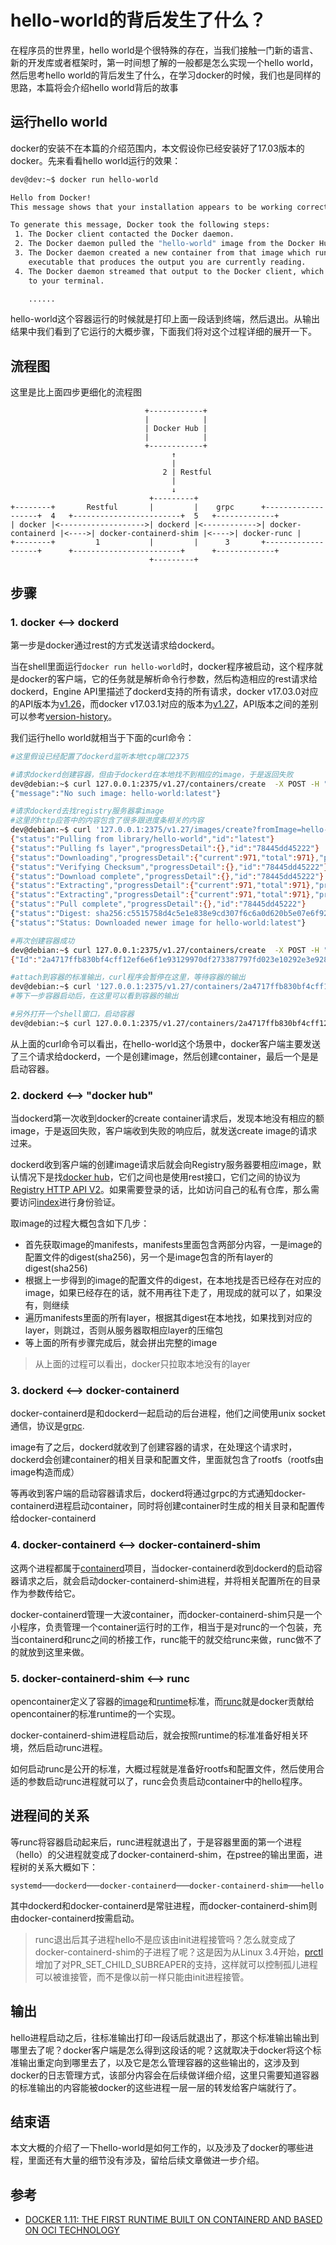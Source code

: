 # hello-world的背后发生了什么？

在程序员的世界里，hello world是个很特殊的存在，当我们接触一门新的语言、新的开发库或者框架时，第一时间想了解的一般都是怎么实现一个hello world，然后思考hello world的背后发生了什么，在学习docker的时候，我们也是同样的思路，本篇将会介绍hello world背后的故事

## 运行hello world

docker的安装不在本篇的介绍范围内，本文假设你已经安装好了17.03版本的docker。先来看看hello world运行的效果：

```bash
dev@dev:~$ docker run hello-world

Hello from Docker!
This message shows that your installation appears to be working correctly.

To generate this message, Docker took the following steps:
 1. The Docker client contacted the Docker daemon.
 2. The Docker daemon pulled the "hello-world" image from the Docker Hub.
 3. The Docker daemon created a new container from that image which runs the
    executable that produces the output you are currently reading.
 4. The Docker daemon streamed that output to the Docker client, which sent it
    to your terminal.

    ......
```

hello-world这个容器运行的时候就是打印上面一段话到终端，然后退出。从输出结果中我们看到了它运行的大概步骤，下面我们将对这个过程详细的展开一下。

## 流程图
这里是比上面四步更细化的流程图
```
                              +------------+
                              |            |
                              | Docker Hub |
                              |            |
                              +------------+
                                    ↑
                                    |
                                  2 | Restful
                                    |
                                    ↓
                               +---------+
+--------+       Restful       |         |    grpc      +-------------------+  4   +------------------------+  5   +-------------+
| docker |<------------------->| dockerd |<------------>| docker-containerd |<---->| docker-containerd-shim |<---->| docker-runc |
+--------+         1           |         |      3       +-------------------+      +------------------------+      +-------------+
                               +---------+
```

## 步骤
### 1. docker <--> dockerd
第一步是docker通过rest的方式发送请求给dockerd。

当在shell里面运行```docker run hello-world```时，docker程序被启动，这个程序就是docker的客户端，它的任务就是解析命令行参数，然后构造相应的rest请求给dockerd，Engine API里描述了dockerd支持的所有请求，docker v17.03.0对应的API版本为[v1.26](https://docs.docker.com/engine/api/v1.26/)，而docker v17.03.1对应的版本为[v1.27](https://docs.docker.com/engine/api/v1.27/)，API版本之间的差别可以参考[version-history](https://docs.docker.com/engine/api/version-history/)。

我们运行hello world就相当于下面的curl命令：
```bash
#这里假设已经配置了dockerd监听本地tcp端口2375

#请求dockerd创建容器，但由于dockerd在本地找不到相应的image，于是返回失败
dev@debian:~$ curl 127.0.0.1:2375/v1.27/containers/create  -X POST -H "Content-Type: application/json" -d '{"Image": "hello-world"}'
{"message":"No such image: hello-world:latest"}

#请求dockerd去找registry服务器拿image
#这里的http应答中的内容包含了很多跟进度条相关的内容
dev@debian:~$ curl '127.0.0.1:2375/v1.27/images/create?fromImage=hello-world&tag=latest' -X POST
{"status":"Pulling from library/hello-world","id":"latest"}
{"status":"Pulling fs layer","progressDetail":{},"id":"78445dd45222"}
{"status":"Downloading","progressDetail":{"current":971,"total":971},"progress":"[==================================================\u003e]    971 B/971 B","id":"78445dd45222"}
{"status":"Verifying Checksum","progressDetail":{},"id":"78445dd45222"}
{"status":"Download complete","progressDetail":{},"id":"78445dd45222"}
{"status":"Extracting","progressDetail":{"current":971,"total":971},"progress":"[==================================================\u003e]    971 B/971 B","id":"78445dd45222"}
{"status":"Extracting","progressDetail":{"current":971,"total":971},"progress":"[==================================================\u003e]    971 B/971 B","id":"78445dd45222"}
{"status":"Pull complete","progressDetail":{},"id":"78445dd45222"}
{"status":"Digest: sha256:c5515758d4c5e1e838e9cd307f6c6a0d620b5e07e6f927b07d05f6d12a1ac8d7"}
{"status":"Status: Downloaded newer image for hello-world:latest"}

#再次创建容器成功
dev@debian:~$ curl 127.0.0.1:2375/v1.27/containers/create  -X POST -H "Content-Type: application/json" -d '{"Image": "hello-world"}'
{"Id":"2a4717ffb830bf4cff12ef6e6f1e93129970df273387797fd023e10292e3e928","Warnings":null}

#attach到容器的标准输出，curl程序会暂停在这里，等待容器的输出
dev@debian:~$ curl '127.0.0.1:2375/v1.27/containers/2a4717ffb830bf4cff12ef6e6f1e93129970df273387797fd023e10292e3e928/attach?stderr=1&stdout=1&stream=1' -d '{"Connection": "Upgrade", "Upgrade":"tcp"}'
#等下一步容器启动后，在这里可以看到容器的输出

#另外打开一个shell窗口，启动容器
dev@debian:~$ curl 127.0.0.1:2375/v1.27/containers/2a4717ffb830bf4cff12ef6e6f1e93129970df273387797fd023e10292e3e928/start -X POST 
```

从上面的curl命令可以看出，在hello-world这个场景中，docker客户端主要发送了三个请求给dockerd，一个是创建image，然后创建container，最后一个是是启动容器。

### 2. dockerd <--> "docker hub"

当dockerd第一次收到docker的create container请求后，发现本地没有相应的额image，于是返回失败，客户端收到失败的响应后，就发送create image的请求过来。

dockerd收到客户端的创建image请求后就会向Registry服务器要相应image，默认情况下是找[docker hub](https://registry-1.docker.io/v2)，它们之间也是使用rest接口，它们之间的协议为[Registry HTTP API V2](https://docs.docker.com/registry/spec/api/)。如果需要登录的话，比如访问自己的私有仓库，那么需要访问[index](https://index.docker.io/v1)进行身份验证。

取image的过程大概包含如下几步：

* 首先获取image的manifests，manifests里面包含两部分内容，一是image的配置文件的digest(sha256)，另一个是image包含的所有layer的digest(sha256)
* 根据上一步得到的image的配置文件的digest，在本地找是否已经存在对应的image，如果已经存在的话，就不用再往下走了，用现成的就可以了，如果没有，则继续
* 遍历manifests里面的所有layer，根据其digest在本地找，如果找到对应的layer，则跳过，否则从服务器取相应layer的压缩包
* 等上面的所有步骤完成后，就会拼出完整的image

>从上面的过程可以看出，docker只拉取本地没有的layer

### 3. dockerd <--> docker-containerd
docker-containerd是和dockerd一起启动的后台进程，他们之间使用unix socket通信，协议是[grpc](http://www.grpc.io/).

image有了之后，dockerd就收到了创建容器的请求，在处理这个请求时，dockerd会创建container的相关目录和配置文件，里面就包含了rootfs（rootfs由image构造而成）

等再收到客户端的启动容器请求后，dockerd将通过grpc的方式通知docker-containerd进程启动container，同时将创建container时生成的相关目录和配置传给docker-containerd

### 4. docker-containerd <--> docker-containerd-shim
这两个进程都属于[containerd](https://github.com/containerd/containerd)项目，当docker-containerd收到dockerd的启动容器请求之后，就会启动docker-containerd-shim进程，并将相关配置所在的目录作为参数传给它。

docker-containerd管理一大波container，而docker-containerd-shim只是一个小程序，负责管理一个container运行时的工作，相当于是对runc的一个包装，充当containerd和runc之间的桥接工作，runc能干的就交给runc来做，runc做不了的就放到这里来做。

### 5. docker-containerd-shim <--> runc
opencontainer定义了容器的[image](https://github.com/opencontainers/image-spec)和[runtime](https://github.com/opencontainers/runtime-spec)标准，而[runc](https://github.com/opencontainers/runc)就是docker贡献给opencontainer的标准runtime的一个实现。

docker-containerd-shim进程启动后，就会按照runtime的标准准备好相关环境，然后启动runc进程。

如何启动runc是公开的标准，大概过程就是准备好rootfs和配置文件，然后使用合适的参数启动runc进程就可以了，runc会负责启动container中的hello程序。

## 进程间的关系
等runc将容器启动起来后，runc进程就退出了，于是容器里面的第一个进程（hello）的父进程就变成了docker-containerd-shim，在pstree的输出里面，进程树的关系大概如下：
```
systemd───dockerd───docker-containerd───docker-containerd-shim───hello
```
其中dockerd和docker-containerd是常驻进程，而docker-containerd-shim则由docker-containerd按需启动。

>runc退出后其子进程hello不是应该由init进程接管吗？怎么就变成了docker-containerd-shim的子进程了呢？这是因为从Linux 3.4开始，[prctl](http://man7.org/linux/man-pages/man2/prctl.2.html)增加了对PR_SET_CHILD_SUBREAPER的支持，这样就可以控制孤儿进程可以被谁接管，而不是像以前一样只能由init进程接管。

## 输出
hello进程启动之后，往标准输出打印一段话后就退出了，那这个标准输出输出到哪里去了呢？docker客户端是怎么得到这段话的呢？这就取决于docker将这个标准输出重定向到哪里去了，以及它是怎么管理容器的这些输出的，这涉及到docker的日志管理方式，该部分内容会在后续做详细介绍，这里只需要知道容器的标准输出的内容能被docker的这些进程一层一层的转发给客户端就行了。

## 结束语
本文大概的介绍了一下hello-world是如何工作的，以及涉及了docker的哪些进程，里面还有大量的细节没有涉及，留给后续文章做进一步介绍。

## 参考

* [DOCKER 1.11: THE FIRST RUNTIME BUILT ON CONTAINERD AND BASED ON OCI TECHNOLOGY](https://blog.docker.com/2016/04/docker-engine-1-11-runc/)